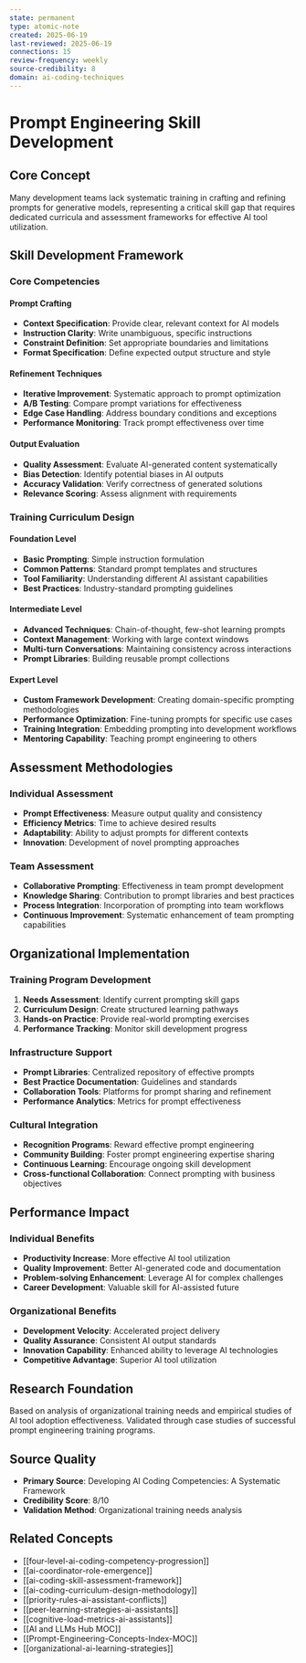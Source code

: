 ```yaml
---
state: permanent
type: atomic-note
created: 2025-06-19
last-reviewed: 2025-06-19
connections: 15
review-frequency: weekly
source-credibility: 8
domain: ai-coding-techniques
---
```


# Prompt Engineering Skill Development

## Core Concept

Many development teams lack systematic training in crafting and refining prompts for generative models, representing a critical skill gap that requires dedicated curricula and assessment frameworks for effective AI tool utilization.

## Skill Development Framework

### Core Competencies

#### Prompt Crafting
- **Context Specification**: Provide clear, relevant context for AI models
- **Instruction Clarity**: Write unambiguous, specific instructions
- **Constraint Definition**: Set appropriate boundaries and limitations
- **Format Specification**: Define expected output structure and style

#### Refinement Techniques
- **Iterative Improvement**: Systematic approach to prompt optimization
- **A/B Testing**: Compare prompt variations for effectiveness
- **Edge Case Handling**: Address boundary conditions and exceptions
- **Performance Monitoring**: Track prompt effectiveness over time

#### Output Evaluation
- **Quality Assessment**: Evaluate AI-generated content systematically
- **Bias Detection**: Identify potential biases in AI outputs
- **Accuracy Validation**: Verify correctness of generated solutions
- **Relevance Scoring**: Assess alignment with requirements

### Training Curriculum Design

#### Foundation Level
- **Basic Prompting**: Simple instruction formulation
- **Common Patterns**: Standard prompt templates and structures
- **Tool Familiarity**: Understanding different AI assistant capabilities
- **Best Practices**: Industry-standard prompting guidelines

#### Intermediate Level
- **Advanced Techniques**: Chain-of-thought, few-shot learning prompts
- **Context Management**: Working with large context windows
- **Multi-turn Conversations**: Maintaining consistency across interactions
- **Prompt Libraries**: Building reusable prompt collections

#### Expert Level
- **Custom Framework Development**: Creating domain-specific prompting methodologies
- **Performance Optimization**: Fine-tuning prompts for specific use cases
- **Training Integration**: Embedding prompting into development workflows
- **Mentoring Capability**: Teaching prompt engineering to others

## Assessment Methodologies

### Individual Assessment
- **Prompt Effectiveness**: Measure output quality and consistency
- **Efficiency Metrics**: Time to achieve desired results
- **Adaptability**: Ability to adjust prompts for different contexts
- **Innovation**: Development of novel prompting approaches

### Team Assessment
- **Collaborative Prompting**: Effectiveness in team prompt development
- **Knowledge Sharing**: Contribution to prompt libraries and best practices
- **Process Integration**: Incorporation of prompting into team workflows
- **Continuous Improvement**: Systematic enhancement of team prompting capabilities

## Organizational Implementation

### Training Program Development
1. **Needs Assessment**: Identify current prompting skill gaps
2. **Curriculum Design**: Create structured learning pathways
3. **Hands-on Practice**: Provide real-world prompting exercises
4. **Performance Tracking**: Monitor skill development progress

### Infrastructure Support
- **Prompt Libraries**: Centralized repository of effective prompts
- **Best Practice Documentation**: Guidelines and standards
- **Collaboration Tools**: Platforms for prompt sharing and refinement
- **Performance Analytics**: Metrics for prompt effectiveness

### Cultural Integration
- **Recognition Programs**: Reward effective prompt engineering
- **Community Building**: Foster prompt engineering expertise sharing
- **Continuous Learning**: Encourage ongoing skill development
- **Cross-functional Collaboration**: Connect prompting with business objectives

## Performance Impact

### Individual Benefits
- **Productivity Increase**: More effective AI tool utilization
- **Quality Improvement**: Better AI-generated code and documentation
- **Problem-solving Enhancement**: Leverage AI for complex challenges
- **Career Development**: Valuable skill for AI-assisted future

### Organizational Benefits
- **Development Velocity**: Accelerated project delivery
- **Quality Assurance**: Consistent AI output standards
- **Innovation Capability**: Enhanced ability to leverage AI technologies
- **Competitive Advantage**: Superior AI tool utilization

## Research Foundation

Based on analysis of organizational training needs and empirical studies of AI tool adoption effectiveness. Validated through case studies of successful prompt engineering training programs.

## Source Quality
- **Primary Source**: Developing AI Coding Competencies: A Systematic Framework
- **Credibility Score**: 8/10
- **Validation Method**: Organizational training needs analysis

## Related Concepts
- [[four-level-ai-coding-competency-progression]]
- [[ai-coordinator-role-emergence]]
- [[ai-coding-skill-assessment-framework]]
- [[ai-coding-curriculum-design-methodology]]
- [[priority-rules-ai-assistant-conflicts]]
- [[peer-learning-strategies-ai-assistants]]
- [[cognitive-load-metrics-ai-assistants]]
- [[AI and LLMs Hub MOC]]
- [[Prompt-Engineering-Concepts-Index-MOC]]
- [[organizational-ai-learning-strategies]]